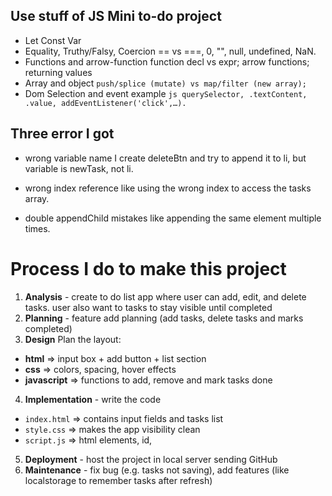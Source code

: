## Use stuff of JS Mini to-do project

- Let Const Var
- Equality, Truthy/Falsy, Coercion == vs ===, 0, "", null, undefined, NaN.
- Functions and arrow-function function decl vs expr; arrow functions; returning values
- Array and object `push/splice (mutate) vs map/filter (new array);`
- Dom Selection and event example `js querySelector, .textContent, .value, addEventListener('click',…).`



## Three error I got

- wrong variable name I create deleteBtn and try to append it to li, but variable is newTask, not li.

- wrong index reference like using the wrong index to access the tasks array.

- double appendChild mistakes like appending the same element multiple times.


# Process I do to make this project
1. **Analysis** - create to do list app where user can add, edit, and delete tasks. user also want to tasks to stay visible until completed
2. **Planning** - feature add planning (add tasks, delete tasks and marks completed)
3. **Design** Plan the layout:
- **html** => input box + add button + list section
- **css** => colors, spacing, hover effects
- **javascript** => functions to add, remove and mark tasks done
4. **Implementation** - write the code
- `index.html` => contains input fields and tasks list
- `style.css` => makes the app visibility clean
- `script.js` => html elements, id, 
5. **Deployment** - host the project in local server sending GitHub
6. **Maintenance** - fix bug (e.g. tasks not saving), add features (like localstorage to remember tasks after refresh)